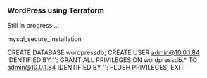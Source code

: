 ### WordPress using Terraform

Still in progress ...

mysql_secure_installation

CREATE DATABASE wordpressdb;
CREATE USER admin@10.0.1.84 IDENTIFIED BY '';
GRANT ALL PRIVILEGES ON wordpressdb.*  TO admin@10.0.1.84 IDENTIFIED BY '';
FLUSH PRIVILEGES;
EXIT